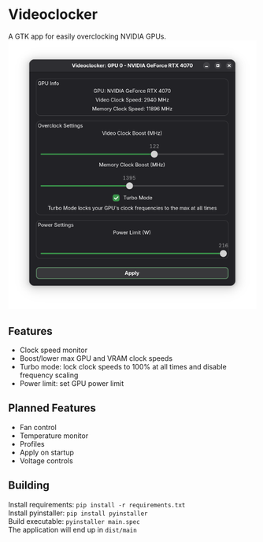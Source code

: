 # Videoclocker  
A GTK app for easily overclocking NVIDIA GPUs.  
![Alt Text](demo/demo.png)
## Features  
- Clock speed monitor  
- Boost/lower max GPU and VRAM clock speeds  
- Turbo mode: lock clock speeds to 100% at all times and disable frequency scaling  
- Power limit: set GPU power limit  
## Planned Features
- Fan control  
- Temperature monitor  
- Profiles  
- Apply on startup
- Voltage controls  
## Building  
Install requirements: `pip install -r requirements.txt`  
Install pyinstaller: `pip install pyinstaller`  
Build executable: `pyinstaller main.spec`  
The application will end up in `dist/main`